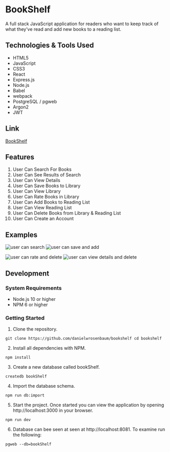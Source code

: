 # BookShelf

A full stack JavaScript application for readers who want to keep track of what they’ve read and add new books to a reading list.

## Technologies & Tools Used

- HTML5
- JavaScript
- CSS3
- React
- Express.js
- Node.js
- Babel
- webpack
- PostgreSQL / pgweb
- Argon2
- JWT

## Link

[BookShelf](https://personal-book-manager.herokuapp.com/)

## Features

1. User Can Search For Books
3. User Can See Results of Search
4. User Can View Details
5. User Can Save Books to Library
6. User Can View Library
7. User Can Rate Books in Library
8. User Can Add Books to Reading List
9. User Can View Reading List
10. User Can Delete Books from Library & Reading List
11. User Can Create an Account

## Examples

![user can search](https://user-images.githubusercontent.com/74999873/115622739-1a58c800-a2ad-11eb-9cc0-2a31b6997d0e.gif) ![user can save and add](https://user-images.githubusercontent.com/74999873/115622765-26448a00-a2ad-11eb-9b5a-ddb79d9adc75.gif) 

![user can rate and delete](https://user-images.githubusercontent.com/74999873/115622810-32304c00-a2ad-11eb-91d3-5e8fd0a10e32.gif) ![user can view details and delete](https://user-images.githubusercontent.com/74999873/115622846-3c524a80-a2ad-11eb-8aff-89ae0076a21d.gif)

## Development

### System Requirements
- Node.js 10 or higher
- NPM 6 or higher

### Getting Started

1. Clone the repository.

`
git clone https://github.com/danielwrosenbaum/bookshelf
cd bookshelf
`

2. Install all dependencies with NPM.

`
npm install
`

3. Create a new database called bookShelf.

`createdb bookShelf`

4. Import the database schema.

`
npm run db:import
`

5. Start the project. Once started you can view the application by opening http://localhost:3000 in your browser.

`
npm run dev
`

6. Database can bee seen at seen at http://localhost:8081. To examine run the following:

`pgweb --db=bookShelf`


